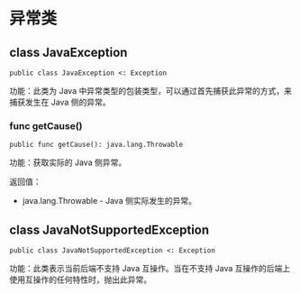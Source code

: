 # 异常类

## class JavaException

```cangjie
public class JavaException <: Exception
```

功能：此类为 Java 中异常类型的包装类型，可以通过首先捕获此异常的方式，来捕获发生在 Java 侧的异常。

### func getCause()

```cangjie
public func getCause(): java.lang.Throwable
```

功能：获取实际的 Java 侧异常。

返回值：

- java.lang.Throwable - Java 侧实际发生的异常。

## class JavaNotSupportedException

```cangjie
public class JavaNotSupportedException <: Exception
```

功能：此类表示当前后端不支持 Java 互操作。当在不支持 Java 互操作的后端上使用互操作的任何特性时，抛出此异常。
